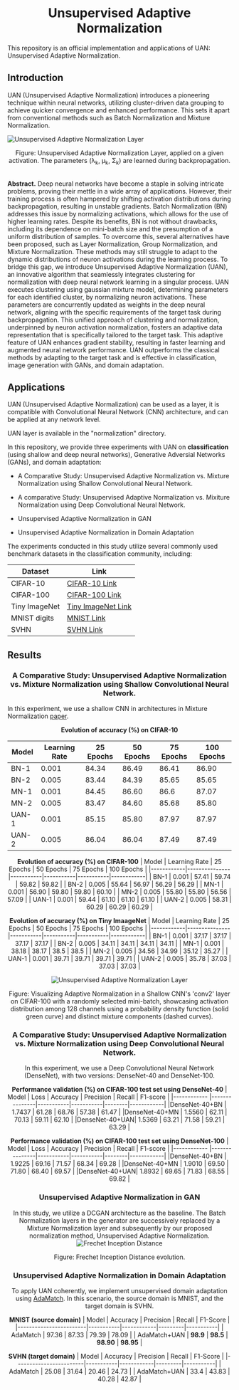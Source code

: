 # <center>**Unsupervised Adaptive Normalization**</center>

This repository is an official implementation and applications of UAN: Unsupervised Adaptive Normalization.

## Introduction

UAN (Unsupervised Adaptive Normalization) introduces a pioneering technique within neural networks, utilizing cluster-driven data grouping to achieve quicker convergence and enhanced performance. This sets it apart from conventional methods such as Batch Normalization and Mixture Normalization.

![Unsupervised Adaptive Normalization Layer](images/uan.png "Unsupervised Adaptive Normalization Layer")
<center><bold>Figure:</bold> Unsupervised Adaptive Normalization Layer, applied on a given activation. The parameters (&lambda;<sub>k</sub>, &mu;<sub>k</sub>, &Sigma;<sub>k</sub>) are learned during backpropagation.</center><br>

**Abstract.** Deep neural networks have become a staple in solving intricate problems, proving their mettle in a wide array of applications. However, their training process is often hampered by shifting activation distributions during backpropagation, resulting in unstable gradients. Batch Normalization (BN) addresses this issue by normalizing activations, which allows for the use of higher learning rates. Despite its benefits, BN is not without drawbacks, including its dependence on mini-batch size and the presumption of a uniform distribution of samples. To overcome this, several alternatives have been proposed, such as Layer Normalization, Group Normalization, and Mixture Normalization. These methods may still struggle to adapt to the dynamic distributions of neuron activations during the learning process. To bridge this gap, we introduce Unsupervised Adaptive Normalization (UAN), an innovative algorithm that seamlessly integrates clustering for normalization with deep neural network learning in a singular process.
UAN executes clustering using gaussian mixture model, determining parameters for each identified cluster, by normalizing neuron activations. These parameters are concurrently updated as weights in the deep neural network, aligning with the specific requirements of the target task during backpropagation. This unified approach of clustering and normalization, underpinned by neuron activation normalization, fosters an adaptive data representation that is specifically tailored to the target task. This adaptive feature of UAN enhances gradient stability, resulting in faster learning and augmented neural network performance.
UAN outperforms the classical methods by adapting to the target task and is effective in classification, image generation with GANs, and domain adaptation.

## Applications

UAN (Unsupervised Adaptive Normalization) can be used as a layer, it is compatible with Convolutional Neural Network (CNN) architecture, and can be applied at any network level.

UAN layer is available in the "normalization" directory.

In this repository, we provide three experiments with UAN on **classification** (using shallow and deep neural networks), Generative Adversial Networks (GANs), and domain adaptation:

* A Comparative Study: Unsupervised Adaptive Normalization vs.
Mixture Normalization using Shallow Convolutional Neural Network.

* A comparative Study: Unsupervised Adaptive Normalization vs. Mixiture Normalization using Deep Convolutional Neural Network.

* Unsupervised Adaptive Normalization in GAN<br>

* Unsupervised Adaptive Normalization in Domain Adaptation

The experiments conducted in this study utilize several commonly used benchmark datasets in the classification community, including:

<center>

| Dataset               | Link                                  
|-----------------------|---------------------------------------
| CIFAR-10              | [CIFAR-10 Link](https://www.cs.toronto.edu/~kriz/cifar.html)     |
| CIFAR-100             | [CIFAR-100 Link](https://www.cs.toronto.edu/~kriz/cifar.html)    
| Tiny ImageNet         | [Tiny ImageNet Link](https://www.kaggle.com/c/tiny-imagenet) 
| MNIST digits          | [MNIST Link](https://yann.lecun.com/exdb/mnist/)         
| SVHN                  | [SVHN Link](http://ufldl.stanford.edu/housenumbers/)         

</center>

## Results 
### <center> A Comparative Study: Unsupervised Adaptive Normalization vs. Mixture Normalization using Shallow Convolutional Neural Network.</center>

In this experiment, we use a shallow CNN in architectures in Mixture Normalization [paper](https://arxiv.org/abs/1806.02892).

<center>

**Evolution of accuracy (%) on CIFAR-10** 

| Model      | Learning Rate | 25 Epochs | 50 Epochs | 75 Epochs | 100 Epochs |
|------------|---------------|-----------|-----------|-----------|------------|
| BN-1       | 0.001         | 84.34     | 86.49     | 86.41     | 86.90      |
| BN-2       | 0.005         | 83.44     | 84.39     | 85.65     | 85.65      |
| MN-1       | 0.001         | 84.45     | 86.60     | 86.6      | 87.07      |
| MN-2       | 0.005         | 83.47     | 84.60     | 85.68     | 85.80      |
| UAN-1 | 0.001         | 85.15      | 85.80     | 87.97     | 87.97      |
| UAN-2 | 0.005         | 86.04     | 86.04    | 87.49     | 87.49      |


**Evolution of accuracy (%) on CIFAR-100**
| Model      | Learning Rate | 25 Epochs | 50 Epochs | 75 Epochs | 100 Epochs |
|------------|---------------|-----------|-----------|-----------|------------|
| BN-1       | 0.001         | 57.41     | 59.74     | 59.82     | 59.82      |
| BN-2       | 0.005         | 55.64     | 56.97     | 56.29     | 56.29      |
| MN-1       | 0.001         | 56.90     | 59.80     | 59.80     | 60.10      |
| MN-2       | 0.005         | 55.80     | 55.80     | 56.56     | 57.09      |
| UAN-1 | 0.001         | 59.44     | 61.10     | 61.10     | 61.10      |
| UAN-2 | 0.005         | 58.31     | 60.29     | 60.29     | 60.29      |


**Evolution of accuracy (%) on Tiny ImaageNet**
| Model      | Learning Rate | 25 Epochs | 50 Epochs | 75 Epochs | 100 Epochs |
|------------|---------------|-----------|-----------|-----------|------------|
| BN-1       | 0.001         | 37.17     | 37.17     | 37.17     | 37.17      |
| BN-2       | 0.005         | 34.11     | 34.11     | 34.11     | 34.11      |
| MN-1       | 0.001         | 38.18     | 38.17     | 38.5      | 38.5       |
| MN-2       | 0.005         | 34.56     | 34.99     | 35.12     | 35.27      |
| UAN-1 | 0.001         | 39.71     | 39.71     | 39.71     | 39.71      |
| UAN-2 | 0.005         | 35.78     | 37.03     | 37.03     | 37.03      |


![Unsupervised Adaptive Normalization Layer](images/distribution.png "Unsupervised Adaptive Normalization Layer")
<center>Figure: Visualizing Adaptive Normalization in a Shallow CNN's 'conv2' layer on CIFAR-100 with a randomly selected mini-batch, showcasing activation distribution among 128 channels using a probability density function (solid green curve) and distinct mixture components (dashed curves).</center>



### <center> A Comparative Study: Unsupervised Adaptive Normalization vs. Mixture Normalization using Deep Convolutional Neural Network.</center>
In this experiment, we use a Deep Convolutional Neural Network (DenseNet), with two versions: DenseNet-40 and DenseNet-100.

**Performance validation (%) on CIFAR-100 test set using DenseNet-40**
| Model         | Loss          | Accuracy  | Precision | Recall | F1-score   |
|------------   |---------------|-----------|-----------|--------|------------|
|DenseNet-40+BN | 1.7437        | 61.28     | 68.76     | 57.38  |   61.47    |
|DenseNet-40+MN | 1.5560        | 62.11     | 70.13     | 59.11  |   62.10    |
|DenseNet-40+UAN| 1.5369        | 63.21     | 71.58     | 59.21  |   63.29    |


**Performance validation (%) on CIFAR-100 test set using DenseNet-100**
| Model         | Loss          | Accuracy  | Precision | Recall | F1-score   |
|------------   |---------------|-----------|-----------|--------|------------|
|DenseNet-40+BN | 1.9225        | 69.16     | 71.57     | 68.34  |   69.28    |
|DenseNet-40+MN | 1.9010        | 69.50     | 71.80     | 68.40  |   69.57    |
|DenseNet-40+UAN| 1.8932        | 69.65     | 71.83     | 68.55  |   69.82    |


### <center> **Unsupervised Adaptive Normalization in GAN** </center>

In this study, we utilize a DCGAN architecture as the baseline. The Batch Normalization layers in the generator are successively replaced by a Mixture Normalization layer and subsequently by our proposed normalization method, Unsupervised Adaptive Normalization.
![Frechet Inception Distance](images/fid.png "Frechet Inception Distance")
<center>Figure: Frechet Inception Distance evolution.</center>

### <center>**Unsupervised Adaptive Normalization in Domain Adaptation**</center>

To apply UAN coherently, we implement unsupervised domain adaptation using [AdaMatch](https://keras.io/examples/vision/adamatch/). In this scenario, the source domain is MNIST, and the target domain is SVHN.

**MNIST (source domain)**
| Model                 | Accuracy  | Precision  | Recall  | F1-Score  |
|------------------------|-----------|------------|---------|-----------|
| AdaMatch              | 97.36     | 87.33      | 79.39   | 78.09     |
| AdaMatch+UAN    | **98.9** | **98.5**  | **98.90** | **98.95** |


**SVHN (target domain)**
| Model                 | Accuracy  | Precision  | Recall  | F1-Score  |
|------------------------|-----------|------------|---------|-----------|
| AdaMatch              | 25.08     | 31.64      | 20.46   | 24.73     |
| AdaMatch+UAN    | 33.4     | 43.83      | 40.28   | 42.87     |

</center>